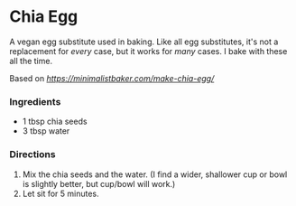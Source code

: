 # Chia Egg

A vegan egg substitute used in baking. Like all egg substitutes, it's not a replacement for *every* case, but it works for *many* cases. I bake with these all the time.

Based on <cite>https://minimalistbaker.com/make-chia-egg/</cite>

### Ingredients 
* 1 tbsp chia seeds
* 3 tbsp water

### Directions
1. Mix the chia seeds and the water. (I find a wider, shallower cup or bowl is slightly better, but cup/bowl will work.)
2. Let sit for 5 minutes.
